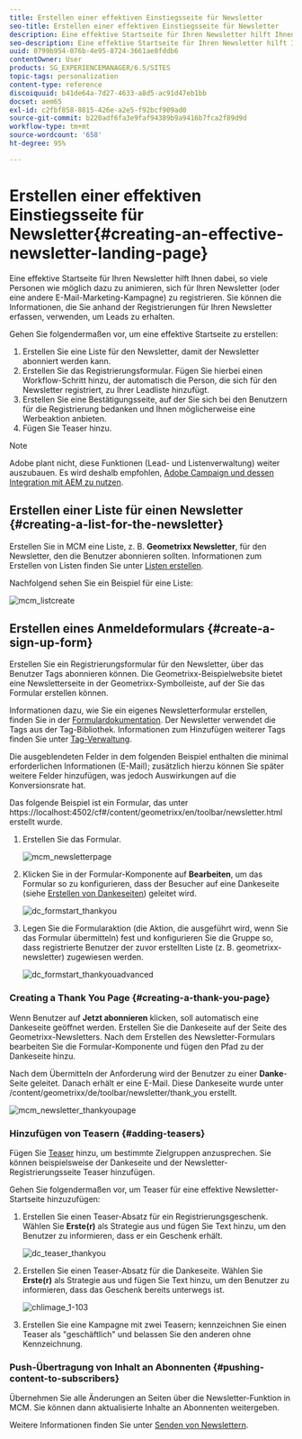 ```yaml
---
title: Erstellen einer effektiven Einstiegsseite für Newsletter
seo-title: Erstellen einer effektiven Einstiegsseite für Newsletter
description: Eine effektive Startseite für Ihren Newsletter hilft Ihnen dabei, so viele Personen wie möglich dazu zu animieren, sich für Ihren Newsletter (oder eine andere E-Mail-Marketing-Kampagne) zu registrieren. Sie können die Informationen, die Sie anhand der Registrierungen für Ihren Newsletter erfassen, verwenden, um Leads zu erhalten.
seo-description: Eine effektive Startseite für Ihren Newsletter hilft Ihnen dabei, so viele Personen wie möglich dazu zu animieren, sich für Ihren Newsletter (oder eine andere E-Mail-Marketing-Kampagne) zu registrieren. Sie können die Informationen, die Sie anhand der Registrierungen für Ihren Newsletter erfassen, verwenden, um Leads zu erhalten.
uuid: 0799b954-076b-4e95-8724-3661ae8fddb6
contentOwner: User
products: SG_EXPERIENCEMANAGER/6.5/SITES
topic-tags: personalization
content-type: reference
discoiquuid: b41de64a-7d27-4633-a8d5-ac91d47eb1bb
docset: aem65
exl-id: c2fbf858-8815-426e-a2e5-f92bcf909ad0
source-git-commit: b220adf6fa3e9faf94389b9a9416b7fca2f89d9d
workflow-type: tm+mt
source-wordcount: '658'
ht-degree: 95%

---
```


# Erstellen einer effektiven Einstiegsseite für Newsletter{#creating-an-effective-newsletter-landing-page}

Eine effektive Startseite für Ihren Newsletter hilft Ihnen dabei, so viele Personen wie möglich dazu zu animieren, sich für Ihren Newsletter (oder eine andere E-Mail-Marketing-Kampagne) zu registrieren. Sie können die Informationen, die Sie anhand der Registrierungen für Ihren Newsletter erfassen, verwenden, um Leads zu erhalten.

Gehen Sie folgendermaßen vor, um eine effektive Startseite zu erstellen:

1. Erstellen Sie eine Liste für den Newsletter, damit der Newsletter abonniert werden kann.
1. Erstellen Sie das Registrierungsformular. Fügen Sie hierbei einen Workflow-Schritt hinzu, der automatisch die Person, die sich für den Newsletter registriert, zu Ihrer Leadliste hinzufügt.
1. Erstellen Sie eine Bestätigungsseite, auf der Sie sich bei den Benutzern für die Registrierung bedanken und Ihnen möglicherweise eine Werbeaktion anbieten.
1. Fügen Sie Teaser hinzu.

>[!NOTE]
>
>Adobe plant nicht, diese Funktionen (Lead- und Listenverwaltung) weiter auszubauen.
>Es wird deshalb empfohlen, [Adobe Campaign und dessen Integration mit AEM zu nutzen](/help/sites-administering/campaign.md).

## Erstellen einer Liste für einen Newsletter {#creating-a-list-for-the-newsletter}

Erstellen Sie in MCM eine Liste, z. B. **Geometrixx Newsletter**, für den Newsletter, den die Benutzer abonnieren sollten. Informationen zum Erstellen von Listen finden Sie unter [Listen erstellen](/help/sites-classic-ui-authoring/classic-personalization-campaigns.md#creatingnewlists).

Nachfolgend sehen Sie ein Beispiel für eine Liste:

![mcm_listcreate](assets/mcm_listcreate.png)

## Erstellen eines Anmeldeformulars {#create-a-sign-up-form}

Erstellen Sie ein Registrierungsformular für den Newsletter, über das Benutzer Tags abonnieren können. Die Geometrixx-Beispielwebsite bietet eine Newsletterseite in der Geometrixx-Symbolleiste, auf der Sie das Formular erstellen können.

Informationen dazu, wie Sie ein eigenes Newsletterformular erstellen, finden Sie in der [Formulardokumentation](/help/sites-authoring/default-components.md#form). Der Newsletter verwendet die Tags aus der Tag-Bibliothek. Informationen zum Hinzufügen weiterer Tags finden Sie unter [Tag-Verwaltung](/help/sites-authoring/tags.md#tagadministration).

Die ausgeblendeten Felder in dem folgenden Beispiel enthalten die minimal erforderlichen Informationen (E-Mail); zusätzlich hierzu können Sie später weitere Felder hinzufügen, was jedoch Auswirkungen auf die Konversionsrate hat.

Das folgende Beispiel ist ein Formular, das unter https://localhost:4502/cf#/content/geometrixx/en/toolbar/newsletter.html erstellt wurde.

1. Erstellen Sie das Formular.

   ![mcm_newsletterpage](assets/mcm_newsletterpage.png)

1. Klicken Sie in der Formular-Komponente auf **Bearbeiten**, um das Formular so zu konfigurieren, dass der Besucher auf eine Dankeseite (siehe [Erstellen von Dankeseiten](#creating-a-thank-you-page)) geleitet wird.

   ![dc_formstart_thankyou](assets/dc_formstart_thankyou.png)

1. Legen Sie die Formularaktion (die Aktion, die ausgeführt wird, wenn Sie das Formular übermitteln) fest und konfigurieren Sie die Gruppe so, dass registrierte Benutzer der zuvor erstellten Liste (z. B. geometrixx-newsletter) zugewiesen werden.

   ![dc_formstart_thankyouadvanced](assets/dc_formstart_thankyouadvanced.png)

### Creating a Thank You Page {#creating-a-thank-you-page}

Wenn Benutzer auf **Jetzt abonnieren** klicken, soll automatisch eine Dankeseite geöffnet werden. Erstellen Sie die Dankeseite auf der Seite des Geometrixx-Newsletters. Nach dem Erstellen des Newsletter-Formulars bearbeiten Sie die Formular-Komponente und fügen den Pfad zu der Dankeseite hinzu.

Nach dem Übermitteln der Anforderung wird der Benutzer zu einer **Danke**-Seite geleitet. Danach erhält er eine E-Mail. Diese Dankeseite wurde unter /content/geometrixx/de/toolbar/newsletter/thank_you erstellt.

![mcm_newsletter_thankyoupage](assets/mcm_newsletter_thankyoupage.png)

### Hinzufügen von Teasern {#adding-teasers}

Fügen Sie [Teaser](/help/sites-classic-ui-authoring/classic-personalization-campaigns.md#teasers) hinzu, um bestimmte Zielgruppen anzusprechen. Sie können beispielsweise der Dankeseite und der Newsletter-Registrierungsseite Teaser hinzufügen.

Gehen Sie folgendermaßen vor, um Teaser für eine effektive Newsletter-Startseite hinzuzufügen:

1. Erstellen Sie einen Teaser-Absatz für ein Registrierungsgeschenk. Wählen Sie **Erste(r)** als Strategie aus und fügen Sie Text hinzu, um den Benutzer zu informieren, dass er ein Geschenk erhält.

   ![dc_teaser_thankyou](assets/dc_teaser_thankyou.png)

1. Erstellen Sie einen Teaser-Absatz für die Dankeseite. Wählen Sie **Erste(r)** als Strategie aus und fügen Sie Text hinzu, um den Benutzer zu informieren, dass das Geschenk bereits unterwegs ist.

   ![chlimage_1-103](assets/chlimage_1-103.png)

1. Erstellen Sie eine Kampagne mit zwei Teasern; kennzeichnen Sie einen Teaser als &quot;geschäftlich&quot; und belassen Sie den anderen ohne Kennzeichnung.

### Push-Übertragung von Inhalt an Abonnenten  {#pushing-content-to-subscribers}

Übernehmen Sie alle Änderungen an Seiten über die Newsletter-Funktion in MCM. Sie können dann aktualisierte Inhalte an Abonnenten weitergeben.

Weitere Informationen finden Sie unter [Senden von Newslettern](/help/sites-classic-ui-authoring/classic-personalization-campaigns.md#newsletters).
